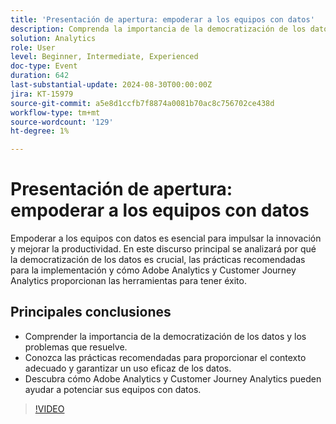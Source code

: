 ```yaml
---
title: 'Presentación de apertura: empoderar a los equipos con datos'
description: Comprenda la importancia de la democratización de los datos y los problemas que resuelve.Conozca las prácticas recomendadas para proporcionar el contexto adecuado y garantizar un uso eficaz de los datos. Descubra cómo Adobe Analytics y Customer Journey Analytics pueden ayudar a potenciar sus equipos con datos.
solution: Analytics
role: User
level: Beginner, Intermediate, Experienced
doc-type: Event
duration: 642
last-substantial-update: 2024-08-30T00:00:00Z
jira: KT-15979
source-git-commit: a5e8d1ccfb7f8874a0081b70ac8c756702ce438d
workflow-type: tm+mt
source-wordcount: '129'
ht-degree: 1%

---
```



# Presentación de apertura: empoderar a los equipos con datos

Empoderar a los equipos con datos es esencial para impulsar la innovación y mejorar la productividad. En este discurso principal se analizará por qué la democratización de los datos es crucial, las prácticas recomendadas para la implementación y cómo Adobe Analytics y Customer Journey Analytics proporcionan las herramientas para tener éxito.

## Principales conclusiones

* Comprender la importancia de la democratización de los datos y los problemas que resuelve.
* Conozca las prácticas recomendadas para proporcionar el contexto adecuado y garantizar un uso eficaz de los datos.
* Descubra cómo Adobe Analytics y Customer Journey Analytics pueden ayudar a potenciar sus equipos con datos.

>[!VIDEO](https://video.tv.adobe.com/v/3453590/?learn=on&captions=spa)
